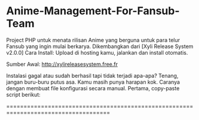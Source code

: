 # Anime-Management-For-Fansub-Team
Project PHP untuk menata rilisan Anime yang berguna untuk para telur Fansub yang ingin mulai berkarya. Dikembangkan dari [Xyli Release System v2.0.0]
Cara Install: Upload di hosting kamu, jalankan dan install otomatis.

Sumber Awal: http://xylireleasesystem.free.fr

Instalasi gagal atau sudah berhasil tapi tidak terjadi apa-apa? Tenang, jangan buru-buru putus asa. Kamu masih punya harapan kok. Caranya dengan membuat file konfigurasi secara manual. Pertama, copy-paste script berikut:

====================================================================================

<?php
//Oh iya, jangan lupa buat dulu database di PhpMyAdmin sebelum mulai install ya :)
defined('CORE') or defined('CORE_ACP') or exit;

define('CONFIG', true);

$config['team'] = 'NamaFansub'; //-- Isi nama fansub
$config['pass'] = 'Password'; //-- password untuk control panel
$config['accro'] = 'AkronimFansub'; //--  Akronim...ini enggak penting tapi wajib diisi :D

$config['path'] = 'http://ALAMAT_Situs_kamu.com'; // Alamat situs kamu

$config['cracksparpage'] = 20;

$dbhost = 'localhost'; //-- Host
$dbuser = 'root'; //-- user database
$dbpass = 'root'; //--  password database
$dbname = 'nama-database-kamu'; //-- nama database yang sudah kamu buat sebelumnya

$db_link = new PDO('mysql:host=' . $dbhost . ';dbname=' . $dbname, $dbuser, $dbpass);


====================================================================================

Copy-paste script di atas ke dalam text-editor yang memiliki fitur Syntax Hilight(Notepad++, Atom, dan lain-lain), supaya bagian komentar yang saya buat kelihatan. 

Nah, isilah dan sesuaikan seperti petunjuk yang ada di situ.

Selanjutnya, simpan script yang sudah kamu edit tadi ke directory sehingga bersandingan dengan file bernama "index.php".

Instalasi selesai. Selamat Ngesub!! :v


